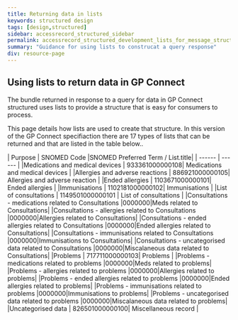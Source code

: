 ```yaml
---
title: Returning data in lists
keywords: structured design
tags: [design,structured]
sidebar: accessrecord_structured_sidebar
permalink: accessrecord_structured_development_lists_for_message_structure.html
summary: "Guidance for using lists to construcat a query response"
div: resource-page
---
```

## Using lists to return data in GP Connect

The bundle returned in response to a query for data in GP Connect structured uses lists to provide a structure that is easy for consumers to process. 

This page details how lists are used to create that structure. In this version of the GP Connect specifiaction there are 17 types of lists that can be returned and that are listed in the table below..

| Purpose | SNOMED Code |SNOMED Preferred Term / List.title|
| ------ | ------ |
|Medications and medical devices | 933361000000108| Medications and medical devices |
|Allergies and adverse reactions | 886921000000105| Allergies and adverse reaction  |
|Ended allergies | 1103671000000101| Ended allergies |
|Immunisations | 1102181000000102| Immunisations |
|List of consultations | 1149501000000101 | List of consultations |
|Consultations - medications related to Consultations |0000000|Meds related to Consultations|
|Consultations - allergies related to Consultations |0000000|Allergies related to Consultations|
|Consultations - ended allergies related to Consultations |0000000|Ended allergies related to Consultations|
|Consultations - immunisations related to Consultations |0000000|Immunisations to Consultations|
|Consultations - uncategorised data related to Consultations |0000000|Miscalaneous data related to Consultations|
|Problems | 717711000000103| Problems |
|Problems - medications related to problems |0000000|Meds related to problems|
|Problems - allergies related to problems |0000000|Allergies related to problems|
|Problems - ended allergies related to problems |0000000|Ended allergies related to problems|
|Problems - immunisations related to problems |0000000|Immunisations to problems|
|Problems - uncategorised data related to problems |0000000|Miscalaneous data related to problems|
|Uncategorised data | 826501000000100| Miscellaneous record |


